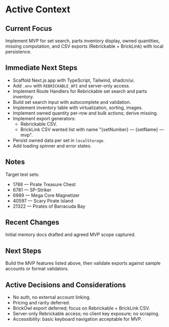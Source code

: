 # Active Context

## Current Focus

Implement MVP for set search, parts inventory display, owned quantities, missing computation, and CSV exports (Rebrickable + BrickLink) with local persistence.

## Immediate Next Steps

- Scaffold Next.js app with TypeScript, Tailwind, shadcn/ui.
- Add `.env` with `REBRICKABLE_API` and server-only access.
- Implement Route Handlers for Rebrickable set search and parts inventory.
- Build set search input with autocomplete and validation.
- Implement inventory table with virtualization, sorting, images.
- Implement owned quantity per-row and bulk actions; derive missing.
- Implement export generators:
  - Rebrickable CSV.
  - BrickLink CSV wanted list with name "{setNumber} — {setName} — mvp".
- Persist owned data per set in `localStorage`.
- Add loading spinner and error states.

## Notes

Target test sets:
- 1788 — Pirate Treasure Chest
- 6781 — SP-Striker
- 6989 — Mega Core Magnetizer
- 40597 — Scary Pirate Island
- 21322 — Pirates of Barracuda Bay

## Recent Changes

Initial memory docs drafted and agreed MVP scope captured.

## Next Steps

Build the MVP features listed above, then validate exports against sample accounts or format validators.

## Active Decisions and Considerations

- No auth, no external account linking.
- Pricing and rarity deferred.
- BrickOwl export deferred; focus on Rebrickable + BrickLink CSV.
- Server-only Rebrickable access; no client key exposure; no scraping.
- Accessibility: basic keyboard navigation acceptable for MVP.
